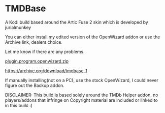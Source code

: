 # TMDBase
A Kodi build based around the Artic Fuse 2 skin which is developed by jurialmunkey

You can either install my edited version of the OpenWizard addon or use the Archive link, dealers choice.

Let me know if there are any problems.

[plugin.program.openwizard.zip](https://github.com/user-attachments/files/17988163/plugin.program.openwizard.zip)

https://archive.org/download/tmdbase-1

If manually installing(not on a PC), use the stock OpenWizard, I could never figure out the Backup addon. 

DISCLAIMER: This build is based solely around the TMDb Helper addon, no players/addons that infringe on Copyright material are included or linked to in this build :)
